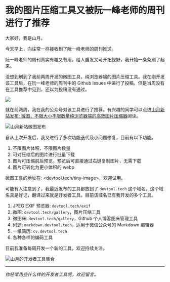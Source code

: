 # 我的图片压缩工具又被阮一峰老师的周刊进行了推荐

大家好，我是山月。

今天早上，向往常一样接收到了阮一峰老师的周刊推送。

阮一峰老师的周刊真实有趣又有用，给人启发又可开拓视野，我开始一条条刷了起来。

没想到刷到了我前两周开发的微图工具，纯浏览器端的图片压缩工具。我在刚开发该工具后，在阮一峰老师的周刊中的 Github Issues 中进行了投稿，但是当周没有在工具推荐中见到，还以为​投稿没有通过。

![](https://cdn.jsdelivr.net/gh/shfshanyue/assets/2021-11-05/clipboard-3352.ebfcc1.webp)

就在前两周，我在我的公众号对该工具进行了推荐。有兴趣的同学可以点进[山月新站发布: 微图，不限大小不限数量纯浏览器端的高效图片压缩器](https://mp.weixin.qq.com/s/VYFGc7qXDZAg9FfdjuX4Ww)阅读。

![山月新站微图发布](https://cdn.jsdelivr.net/gh/shfshanyue/assets/2021-11-05/clipboard-8513.33164a.webp)

自从上次开发后，我又进行了多次功能迭代及小问题修复，目前有以下功能。

1. 不限图片体积、不限图片数量
1. 可对压缩后的图片进行批量下载
1. 图片可压缩前后预览。预览后可直接通过右键复制图片，无需下载
1. 图片可转化为更小体积的 webp

微图工具的地址在: <devtool.tech/tiny-image>，欢迎试用。

可能有人注意到了，我最近发布的工具都放到了 `devtool.tech` 这个域名。这个域名真是好记，翻译过来就是开发者工具。目前该域名已有我开发的多个工具。

1. JPEG EXIF 预览器: `devtool.tech/exif`
1. 微图: `devtool.tech/gallery`，图片压缩工具
1. 微图床: `devtool.tech/gallery`，Github 个人博客图床管理工具
1. 码途: `markdown.devtool.tech`，适用于微信公众号的 Markdown 编辑器
1. 一纸简历: `cv.devtool.tech`
1. 各种各样的编码工具

目前我准备每周开发一个新的工具，欢迎持续关注。

![山月的开发者工具集合](https://cdn.jsdelivr.net/gh/shfshanyue/assets/2021-11-05/clipboard-9018.20f9c6.webp)

---

*你经常用些什么样的开发者工具呢，欢迎留言。*